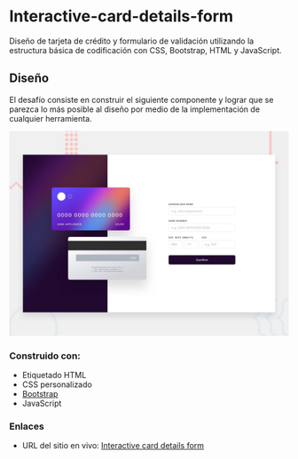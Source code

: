 # Interactive-card-details-form

Diseño de tarjeta de crédito y formulario de validación utilizando la estructura básica de codificación con CSS, Bootstrap, HTML y JavaScript.

## Diseño

El desafío consiste en construir el siguiente componente y lograr que se parezca lo más posible al diseño por medio de la implementación de cualquier herramienta.

![](design/desktop-preview.jpg)

### Construido con:

- Etiquetado HTML
- CSS personalizado
- [Bootstrap](https://getbootstrap.com/)
- JavaScript

### Enlaces
- URL del sitio en vivo: [Interactive card details form](https://jos3-lu1s.github.io/Interactive-card-details-form/)